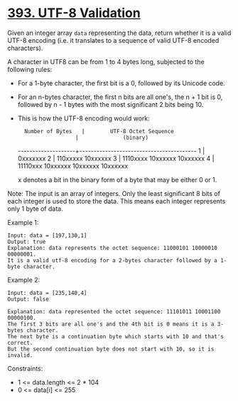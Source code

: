 # [393. UTF-8 Validation](https://leetcode.com/problems/utf-8-validation/)
 
Given an integer array `data` representing the data, return whether it is a valid UTF-8 encoding (i.e. it translates to a sequence of valid UTF-8 encoded characters).

A character in UTF8 can be from 1 to 4 bytes long, subjected to the following rules:

* For a 1-byte character, the first bit is a 0, followed by its Unicode code.
* For an n-bytes character, the first n bits are all one's, the n + 1 bit is 0, followed by n - 1 bytes with the most significant 2 bits being 10.
* This is how the UTF-8 encoding would work:

        Number of Bytes   |        UTF-8 Octet Sequence
                        |              (binary)
    --------------------+-----------------------------------------
                1          |   0xxxxxxx
                2          |   110xxxxx 10xxxxxx
                3          |   1110xxxx 10xxxxxx 10xxxxxx
                4          |   11110xxx 10xxxxxx 10xxxxxx 10xxxxxx

    x denotes a bit in the binary form of a byte that may be either 0 or 1.

Note: The input is an array of integers. Only the least significant 8 bits of each integer is used to store the data. This means each integer represents only 1 byte of data.

 

Example 1:

    Input: data = [197,130,1]
    Output: true
    Explanation: data represents the octet sequence: 11000101 10000010 00000001.
    It is a valid utf-8 encoding for a 2-bytes character followed by a 1-byte character.

Example 2:

    Input: data = [235,140,4]
    Output: false

    Explanation: data represented the octet sequence: 11101011 10001100 00000100.
    The first 3 bits are all one's and the 4th bit is 0 means it is a 3-bytes character.
    The next byte is a continuation byte which starts with 10 and that's correct.
    But the second continuation byte does not start with 10, so it is invalid.
 

Constraints:

* 1 <= data.length <= 2 * 104
* 0 <= data[i] <= 255